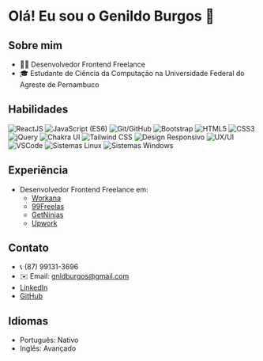 # Olá! Eu sou o Genildo Burgos 👋

## Sobre mim
- 👨‍💻 Desenvolvedor Frontend Freelance
- 🎓 Estudante de Ciência da Computação na Universidade Federal do Agreste de Pernambuco

## Habilidades
![ReactJS](https://img.shields.io/badge/ReactJS-61DAFB?style=for-the-badge&logo=react&logoColor=white)
![JavaScript (ES6)](https://img.shields.io/badge/JavaScript-ES6-F7DF1E?style=for-the-badge&logo=javascript&logoColor=white)
![Git/GitHub](https://img.shields.io/badge/Git-GitHub-181717?style=for-the-badge&logo=git&logoColor=white)
![Bootstrap](https://img.shields.io/badge/Bootstrap-7952B3?style=for-the-badge&logo=bootstrap&logoColor=white)
![HTML5](https://img.shields.io/badge/HTML5-E34F26?style=for-the-badge&logo=html5&logoColor=white)
![CSS3](https://img.shields.io/badge/CSS3-1572B6?style=for-the-badge&logo=css3&logoColor=white)
![jQuery](https://img.shields.io/badge/jQuery-0769AD?style=for-the-badge&logo=jquery&logoColor=white)
![Chakra UI](https://img.shields.io/badge/Chakra_UI-319795?style=for-the-badge&logo=chakra-ui&logoColor=white)
![Tailwind CSS](https://img.shields.io/badge/Tailwind_CSS-38B2AC?style=for-the-badge&logo=tailwind-css&logoColor=white)
![Design Responsivo](https://img.shields.io/badge/Design_Responsivo-%23121011?style=for-the-badge&logo=responsive&logoColor=white)
![UX/UI](https://img.shields.io/badge/UX/UI-%230077B5?style=for-the-badge)
![VSCode](https://img.shields.io/badge/VSCode-007ACC?style=for-the-badge&logo=visual-studio-code&logoColor=white)
![Sistemas Linux](https://img.shields.io/badge/Linux-333333?style=for-the-badge&logo=linux&logoColor=white)
![Sistemas Windows](https://img.shields.io/badge/Windows-0078D6?style=for-the-badge&logo=windows&logoColor=white)

## Experiência
- Desenvolvedor Frontend Freelance em:
  - [Workana](https://www.workana.com/)
  - [99Freelas](https://www.99freelas.com.br/)
  - [GetNinjas](https://www.getninjas.com.br/)
  - [Upwork](https://www.upwork.com/)

## Contato
- 📞 (87) 99131-3696
- ✉️ Email: gnldburgos@gmail.com
- [LinkedIn](https://www.linkedin.com/in/genildo-burgos/)
- [GitHub](https://github.com/genildoburgos)

## Idiomas
- Português: Nativo
- Inglês: Avançado



